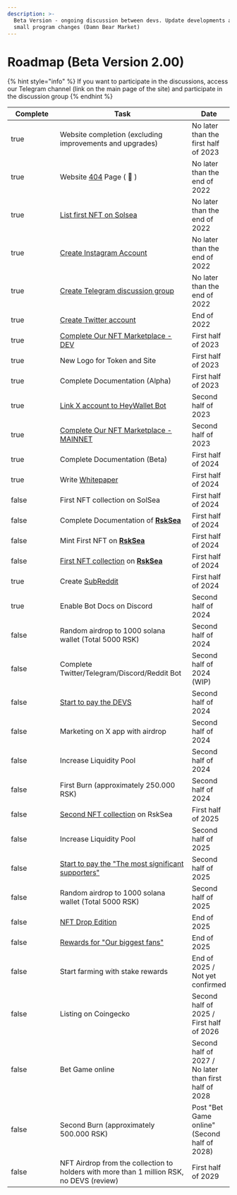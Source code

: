 ```yaml
---
description: >-
  Beta Version - ongoing discussion between devs. Update developments and some
  small program changes (Damn Bear Market)
---
```


# Roadmap (Beta Version 2.00)

{% hint style="info" %}
If you want to participate in the discussions, access our Telegram channel (link on the main page of the site) and participate in the discussion group
{% endhint %}

<table><thead><tr><th width="132" data-type="checkbox">Complete</th><th width="353">Task</th><th>Date</th></tr></thead><tbody><tr><td>true</td><td>Website completion (excluding improvements and upgrades)</td><td>No later than the first half of 2023</td></tr><tr><td>true</td><td>Website <a href="https://rosikocoin.site/not_exist.html">404</a> Page ( <span data-gb-custom-inline data-tag="emoji" data-code="1f49f">💟</span> )</td><td>No later than the end of 2022</td></tr><tr><td>true</td><td><a href="../../../nft/solsea.md">List first NFT on Solsea</a></td><td>No later than the end of  2022</td></tr><tr><td>true</td><td><a href="https://www.instagram.com/rosikocoin/">Create Instagram Account</a></td><td>No later than the end of 2022</td></tr><tr><td>true</td><td><a href="https://t.me/+OxseQ20fjMQ5ZmVk">Create Telegram discussion group</a></td><td>No later than the end of 2022</td></tr><tr><td>true</td><td><a href="https://twitter.com/RSK_RosikoCoin">Create Twitter account</a></td><td>End of 2022</td></tr><tr><td>true</td><td><a href="../../../nft/rsksea.md#dev">Complete Our NFT Marketplace - DEV</a></td><td>First half of 2023</td></tr><tr><td>true</td><td>New Logo for Token and Site</td><td>First half of 2023</td></tr><tr><td>true</td><td>Complete Documentation (Alpha)</td><td>First half of 2023</td></tr><tr><td>true</td><td><a href="../../tokenomics/archived-version-old-version/info-ecosystem-wallet-and-devs-specs-alpha-updated-version.md">Link X account to HeyWallet Bot</a></td><td>Second half of 2023</td></tr><tr><td>true</td><td><a href="../../../nft/rsksea.md#mainet">Complete Our NFT Marketplace - MAINNET</a></td><td>Second half of 2023</td></tr><tr><td>true</td><td>Complete Documentation (Beta)</td><td>First half of 2024</td></tr><tr><td>true</td><td>Write <a href="https://github.com/Rosiko/Whitepaper">Whitepaper</a></td><td>First half of 2024</td></tr><tr><td>false</td><td>First NFT collection on SolSea</td><td>First half of 2024</td></tr><tr><td>false</td><td>Complete Documentation of <a href="../../../nft/rsksea.md"><strong>RskSea</strong></a></td><td>First half of 2024</td></tr><tr><td>false</td><td>Mint First NFT on <a href="../../../nft/rsksea.md"><strong>RskSea</strong></a></td><td>First half of 2024</td></tr><tr><td>false</td><td><a href="../../tokenomics/archived-version-old-version/tokenomics-beta-version.md#nft-and-smartcontract">First NFT collection</a> on <a href="../../../nft/rsksea.md"><strong>RskSea</strong></a></td><td>First half of 2024</td></tr><tr><td>true</td><td>Create <a href="https://www.reddit.com/r/RSK_RosikoCoin/">SubReddit</a></td><td>First half of 2024</td></tr><tr><td>true</td><td>Enable Bot Docs on Discord</td><td>Second half of 2024</td></tr><tr><td>false</td><td>Random airdrop to 1000 solana wallet (Total 5000 RSK)</td><td>Second half of 2024</td></tr><tr><td>false</td><td>Complete Twitter/Telegram/Discord/Reddit Bot</td><td>Second half of 2024 (WIP)</td></tr><tr><td>false</td><td><a href="../../tokenomics/archived-version-old-version/tokenomics-beta-version.md#devs-collection">Start to pay the DEVS</a></td><td>Second half of 2024</td></tr><tr><td>false</td><td>Marketing on X app with airdrop</td><td>Second half of 2024</td></tr><tr><td>false</td><td>Increase Liquidity Pool</td><td>Second half of 2024</td></tr><tr><td>false</td><td>First Burn (approximately 250.000 RSK)</td><td>Second half of 2024</td></tr><tr><td>false</td><td><a href="../../tokenomics/archived-version-old-version/tokenomics-beta-version.md#the-most-significant-supporters">Second NFT collection</a> on RskSea</td><td>First half of 2025</td></tr><tr><td>false</td><td>Increase Liquidity Pool</td><td>Second half of 2025</td></tr><tr><td>false</td><td><a href="../../tokenomics/archived-version-old-version/tokenomics-beta-version.md#the-most-significant-supporters">Start to pay the "The most significant supporters"</a></td><td>Second half of 2025</td></tr><tr><td>false</td><td>Random airdrop to 1000 solana wallet (Total 5000 RSK)</td><td>Second half of 2025</td></tr><tr><td>false</td><td><a href="../../tokenomics/archived-version-old-version/tokenomics-beta-version.md#our-biggest-fans">NFT Drop Edition</a></td><td>End of 2025</td></tr><tr><td>false</td><td><a href="../../tokenomics/archived-version-old-version/tokenomics-beta-version.md#our-biggest-fans">Rewards for "Our biggest fans"</a></td><td>End of 2025</td></tr><tr><td>false</td><td>Start farming with stake rewards </td><td>End of 2025 /<br>Not yet confirmed</td></tr><tr><td>false</td><td>Listing on Coingecko</td><td>Second half of 2025 / First half of 2026</td></tr><tr><td>false</td><td>Bet Game online</td><td>Second half of 2027 /<br>No later than first half of 2028</td></tr><tr><td>false</td><td>Second Burn (approximately 500.000 RSK)</td><td>Post "Bet Game online"<br>(Second half of 2028)</td></tr><tr><td>false</td><td>NFT Airdrop from the collection to holders with more than 1 million RSK, no DEVS (review)</td><td>First half of 2029</td></tr></tbody></table>
